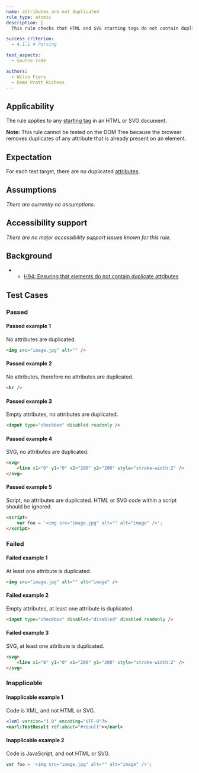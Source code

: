 ```yaml
---
name: attributes are not duplicated
rule_type: atomic
description: |
  This rule checks that HTML and SVG starting tags do not contain duplicated attributes.

success_criterion:
  - 4.1.1 # Parsing

test_aspects:
  - Source code

authors:
  - Wilco Fiers
  - Emma Pratt Richens
---
```


## Applicability

The rule applies to any [starting tag](https://www.w3.org/TR/html5/syntax.html#start-tags) in an HTML or SVG document.

**Note:** This rule cannot be tested on the DOM Tree because the browser removes duplicates of any attribute that is already present on an element.

## Expectation

For each test target, there are no duplicated [attributes](https://www.w3.org/TR/html5/syntax.html#elements-attributes).

## Assumptions

_There are currently no assumptions._

## Accessibility support

_There are no major accessibility support issues known for this rule._

## Background

- - [H94: Ensuring that elements do not contain duplicate attributes](https://www.w3.org/TR/WCAG20-TECHS/H94.html)

## Test Cases

### Passed

#### Passed example 1

No attributes are duplicated.

```html
<img src="image.jpg" alt="" />
```

#### Passed example 2

No attributes, therefore no attributes are duplicated.

```html
<br />
```

#### Passed example 3

Empty attributes, no attributes are duplicated.

```html
<input type="checkbox" disabled readonly />
```

#### Passed example 4

SVG, no attributes are duplicated.

```html
<svg>
	<line x1="0" y1="0" x2="200" y2="200" style="stroke-width:2" />
</svg>
```

#### Passed example 5

Script, no attributes are duplicated. HTML or SVG code within a script should be ignored.

```html
<script>
	var foo = '<img src="image.jpg" alt="" alt="image" />';
</script>
```

### Failed

#### Failed example 1

At least one attribute is duplicated.

```html
<img src="image.jpg" alt="" alt="image" />
```

#### Failed example 2

Empty attributes, at least one attribute is duplicated.

```html
<input type="checkbox" disabled="disabled" disabled readonly />
```

#### Failed example 3

SVG, at least one attribute is duplicated.

```html
<svg>
	<line x1="0" y1="0" x1="200" y1="200" style="stroke-width:2" />
</svg>
```

### Inapplicable

#### Inapplicable example 1

Code is XML, and not HTML or SVG.

```xml
<?xml version="1.0" encoding="UTF-8"?>
<earl:TestResult rdf:about="#result"></earl>
```

#### Inapplicable example 2

Code is JavaScript, and not HTML or SVG.

```js
var foo = '<img src="image.jpg" alt="" alt="image" />';
```
